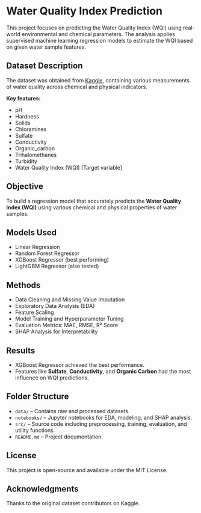 # Water Quality Index Prediction

This project focuses on predicting the Water Quality Index (WQI) using real-world environmental and chemical parameters. The analysis applies supervised machine learning regression models to estimate the WQI based on given water sample features.

## Dataset Description

The dataset was obtained from [Kaggle]([https://www.kaggle.com/...](https://www.kaggle.com/code/seyedarmanhossaini/water-guality-index-wqi)), containing various measurements of water quality across chemical and physical indicators.

**Key features:**

- pH  
- Hardness  
- Solids  
- Chloramines  
- Sulfate  
- Conductivity  
- Organic_carbon  
- Trihalomethanes  
- Turbidity  
- Water Quality Index (WQI) [Target variable]

## Objective

To build a regression model that accurately predicts the **Water Quality Index (WQI)** using various chemical and physical properties of water samples.

## Models Used

- Linear Regression  
- Random Forest Regressor  
- XGBoost Regressor (best performing)  
- LightGBM Regressor (also tested)

## Methods

- Data Cleaning and Missing Value Imputation  
- Exploratory Data Analysis (EDA)  
- Feature Scaling  
- Model Training and Hyperparameter Tuning  
- Evaluation Metrics: MAE, RMSE, R² Score  
- SHAP Analysis for Interpretability

## Results

- XGBoost Regressor achieved the best performance.  
- Features like **Sulfate**, **Conductivity**, and **Organic Carbon** had the most influence on WQI predictions.

## Folder Structure

- `data/` – Contains raw and processed datasets.  
- `notebooks/` – Jupyter notebooks for EDA, modeling, and SHAP analysis.  
- `src/` – Source code including preprocessing, training, evaluation, and utility functions.  
- `README.md` – Project documentation.

## License

This project is open-source and available under the MIT License.

## Acknowledgments

Thanks to the original dataset contributors on Kaggle.


